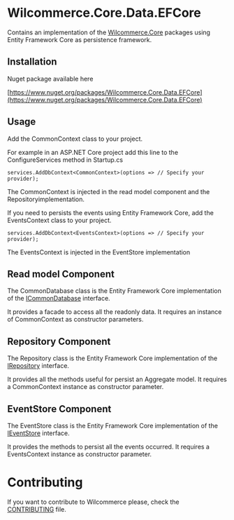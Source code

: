 # Wilcommerce.Core.Data.EFCore
Contains an implementation of the [Wilcommerce.Core](https://github.com/wilcommerce/Wilcommerce.Core) packages using Entity Framework Core as persistence framework.

## Installation

Nuget package available here 

[https://www.nuget.org/packages/Wilcommerce.Core.Data.EFCore](https://www.nuget.org/packages/Wilcommerce.Core.Data.EFCore)

## Usage
Add the CommonContext class to your project.

For example in an ASP.NET Core project add this line to the ConfigureServices method in Startup.cs
```<C#>
services.AddDbContext<CommonContext>(options => // Specify your provider);
```
The CommonContext is injected in the read model component and the Repositoryimplementation.

If you need to persists the events using Entity Framework Core, add the EventsContext class to your project.
```<C#>
services.AddDbContext<EventsContext>(options => // Specify your provider);
```
The EventsContext is injected in the EventStore implementation

## Read model Component
The CommonDatabase class is the Entity Framework Core implementation of the [ICommonDatabase](https://github.com/wilcommerce/Wilcommerce.Core/blob/master/src/Wilcommerce.Core.Common/Domain/ReadModels/ICommonDatabase.cs) interface.

It provides a facade to access all the readonly data.
It requires an instance of CommonContext as constructor parameters.

## Repository Component
The Repository class is the Entity Framework Core implementation of the [IRepository](https://github.com/wilcommerce/Wilcommerce.Core/blob/master/src/Wilcommerce.Core.Common/Domain/Repository/IRepository.cs) interface.

It provides all the methods useful for persist an Aggregate model. 
It requires a CommonContext instance as constructor parameter.

## EventStore Component
The EventStore class is the Entity Framework Core implementation of the [IEventStore](https://github.com/wilcommerce/Wilcommerce.Core/blob/master/src/Wilcommerce.Core.Infrastructure/IEventStore.cs) interface.

It provides the methods to persist all the events occurred.
It requires a EventsContext instance as constructor parameter.

# Contributing
If you want to contribute to Wilcommerce please, check the [CONTRIBUTING](CONTRIBUTING.md) file.